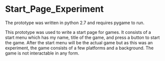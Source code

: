# Start_Page_Experiment

The prototype was written in python 2.7 and requires pygame to run.

This prototype was used to write a start page for games. It consists of a start menu which has my name, title of the game, and press a button to start the game. After the start menu will be the actual game but as this was an experiment, the game consists of a few platforms and a background. The game is not interactable in any form.
